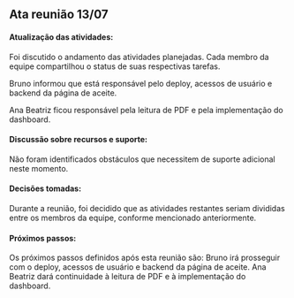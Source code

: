 
## Ata reunião 13/07

#### Atualização das atividades:
Foi discutido o andamento das atividades planejadas. Cada membro da equipe compartilhou o status de suas respectivas tarefas.

Bruno informou que está responsável pelo deploy, acessos de usuário e backend da página de aceite.

Ana Beatriz ficou responsável pela leitura de PDF e pela implementação do dashboard.

#### Discussão sobre recursos e suporte:
Não foram identificados obstáculos que necessitem de suporte adicional neste momento.

#### Decisões tomadas:
Durante a reunião, foi decidido que as atividades restantes seriam divididas entre os membros da equipe, conforme mencionado anteriormente.

#### Próximos passos:
Os próximos passos definidos após esta reunião são:
Bruno irá prosseguir com o deploy, acessos de usuário e backend da página de aceite.
Ana Beatriz dará continuidade à leitura de PDF e à implementação do dashboard.
